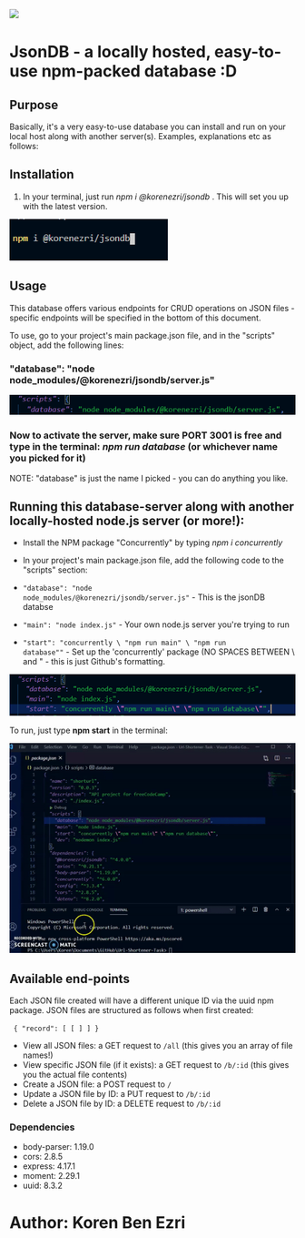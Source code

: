 ![](https://img.shields.io/badge/jsonDB-By%20Koren-brightgreen)

# JsonDB - a locally hosted, easy-to-use npm-packed database :D

## Purpose

Basically, it's a very easy-to-use database you can install and run on your local host along with another server(s). Examples, explanations etc as follows:

## Installation

1) In your terminal, just run *npm i @korenezri/jsondb* . This will set you up with the latest version.

![pic_one](https://github.com/KorenEzri/jsondb/blob/main/npmi.PNG)

## Usage

This database offers various endpoints for CRUD operations on JSON files - specific endpoints will be specified in the bottom of this document.

To use, go to your project's main package.json file, and in the "scripts" object, add the following lines:
### "database": "node node_modules/@korenezri/jsondb/server.js"

![pic_two](https://github.com/KorenEzri/jsondb/blob/main/dbasejsondb.PNG)

### Now to activate the server, make sure PORT 3001 is free and type in the terminal: *npm run database* (or whichever name you picked for it)

NOTE: "database" is just the name I picked - you can do anything you like.


## Running this database-server along with another locally-hosted node.js server (or more!):

- Install the NPM package "Concurrently" by typing *npm i concurrently*
- In your project's main package.json file, add the following code to the "scripts" section:

-  <code>"database": "node node_modules/@korenezri/jsondb/server.js"</code> - This is the jsonDB databse
-  <code>"main": "node index.js"</code> - Your own node.js server you're trying to run
-  <code>"start": "concurrently \ "npm run main\" \ "npm run database\""</code> - Set up the 'concurrently' package (NO SPACES BETWEEN \ and " - this is just Github's formatting.

![pic_three](https://github.com/KorenEzri/jsondb/blob/main/multipleservers.PNG)

To run, just type **npm start** in the terminal:

![gif_one](https://github.com/KorenEzri/jsondb/blob/main/jsondbexamplegif.gif)


## Available end-points 

Each JSON file created will have a different unique ID via the uuid npm package. JSON files are structured as follows when first created:

<code> {
  "record": [
    [
    ]
  ]
}
</code>

- View all JSON files: a GET request to <code>/all</code> (this gives you an array of file names!)
- View specific JSON file (if it exists): a GET request to <code>/b/:id</code> (this gives you the actual file contents)
- Create a JSON file: a POST request to <code>/</code>
- Update a JSON file by ID: a PUT request to <code>/b/:id</code>
- Delete a JSON file by ID: a DELETE request to <code>/b/:id</code>

### Dependencies

- body-parser: 1.19.0
- cors: 2.8.5
- express: 4.17.1
- moment: 2.29.1
- uuid: 8.3.2
    

# Author: Koren Ben Ezri
